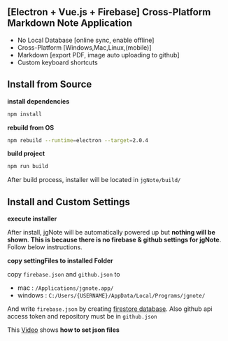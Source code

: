 ## [Electron + Vue.js + Firebase] Cross-Platform Markdown Note Application

- No Local Database [online sync, enable offline]
- Cross-Platform [Windows,Mac,Linux,(mobile)]
- Markdown [export PDF, image auto uploading to github]
- Custom keyboard shortcuts


## Install from Source

**install dependencies**

```bash
npm install
```

**rebuild from OS**

```bash
npm rebuild --runtime=electron --target=2.0.4
```

**build project**

```bash
npm run build
```

After build process, installer will be located in `jgNote/build/`


## Install and Custom Settings

**execute installer**

After install, jgNote will be automatically powered up but **nothing will be shown**. **This is because there is no firebase & github settings for jgNote**. Follow below instructions.

**copy settingFiles to installed Folder**

copy `firebase.json` and `github.json` to

- mac : `/Applications/jgnote.app/`
- windows : `C:/Users/{USERNAME}/AppData/Local/Programs/jgnote/`

And write `firebase.json` by creating [firestore database](https://firebase.google.com). Also github api access token and repository must be in `github.json`

This [Video](https://youtu.be/N1QT2c72KCI) shows **how to set json files**
